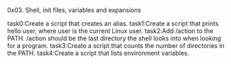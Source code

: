 0x03. Shell, init files, variables and expansions

task0:Create a script that creates an alias.
task1:Create a script that prints hello user, where user is the current Linux user.
task2:Add /action to the PATH. /action should be the last directory the shell looks into when looking for a program.
task3:Create a script that counts the number of directories in the PATH.
task4:Create a script that lists environment variables.
